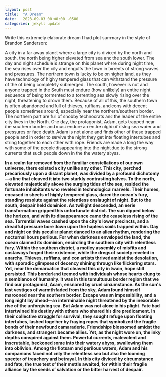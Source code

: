 ```yaml
---
layout: post
title:  "A Dream"
date:   2023-09-03 00:00:00 -0500
categories: jekyll update
---
```


Write this extremely elaborate dream I had plot summary in the style of Brandon Sanderson:

A city in a far away planet where a large city is divided by the north and south, the north being higher elevated from sea and the south lower. The day and night schedule is strange on this planet where during night time, the sea rises over the city and engulfs the town in torrents of strong waves and pressures. The northern town is lucky to be on higher land, as they have technology of highly tempered glass that can withstand the pressure of the of being completely submerged. The south, however is not and anyone trapped in the South must endure (how unlikely) an entire night sequence of being tormented to a torrenting sea slowly rising over the night, threatening to drown them. Because of all of this, the southern town is often abandoned and full of thieves, ruffians, and cons with decent people sometimes around, especially near the northern/southern border. The northern part are full of snobby technocrats and the leader of the entire city lives in the North. One day, the protagonist, Adam, gets trapped near the southern border and must endure an entire night of rising sea water and pressures or face death. Adam is not alone and finds other of these trapped people and in order to survive the night they get into floating intertubes and string together to each other with rope. Friends are made a long the way with some of the people disappearing into the night due to the strong currents that suck people down in the the watery abyss.


<b>
In a realm far removed from the familiar constellations of our own universe, there existed a city unlike any other. This city, perched precariously upon a distant planet, was divided by a profound dichotomy—a line that cleaved it into two starkly contrasting halves. To the north, elevated majestically above the surging tides of the sea, resided the fortunate inhabitants who reveled in technological marvels. Their homes, encased in sheets of highly tempered glass, dared the ocean's fury, standing resolute against the relentless onslaught of night.

<b>
But to the south, despair held dominion. As twilight descended, an eerie transformation gripped this unfortunate district. The sun dipped below the horizon, and with its disappearance came the ceaseless rising of the sea. Torrential waves crashed upon the city's lower precincts, and a dreadful pressure bore down upon the hapless souls trapped within.

<b>
Day and night on this peculiar planet danced to an alien rhythm, rendering the nocturnal hours perilous. For when darkness enveloped the land, the ocean claimed its dominion, encircling the southern city with relentless fury.

<b>
Within the southern district, a motley assembly of misfits and castaways forged their existence, while the dregs of society reveled in anarchy. Thieves, ruffians, and con artists thrived amidst the desolation, with sporadic glimpses of decency shining through like flickering stars.

<b>
Yet, near the demarcation that cleaved this city in twain, hope still persisted. This borderland teemed with individuals whose hearts clung to a semblance of humanity. It was in this tumultuous border region that we find our protagonist, Adam, ensnared by cruel circumstance.

<b>
As the sun's last vestiges of warmth faded from the sky, Adam found himself marooned near the southern border. Escape was an impossibility, and a long night lay ahead—an interminable night threatened by the inexorable rise of the unforgiving sea.

<b>
But Adam was not alone in his plight. Fate had intertwined his destiny with others who shared his dire predicament. In their collective struggle for survival, they sought refuge upon floating intertubes, lashed together by fraying ropes that symbolized the fragile bonds of their newfound camaraderie.

<b>
Friendships blossomed amidst the darkness, and strangers became allies. Yet, as the night wore on, the inky depths conspired against them. Powerful currents, malevolent and inscrutable, beckoned some into their watery abyss, swallowing them into oblivion.

<b>
Among the flotsam and perilous waters, Adam and his companions faced not only the relentless sea but also the looming specter of treachery and betrayal. In this city divided by circumstance and fate, the true test of their mettle awaited, for within their fragile alliance lay the seeds of salvation or the bitter harvest of despair.
